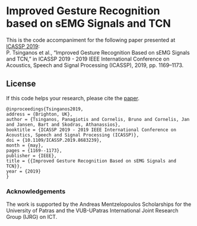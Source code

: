 # Improved Gesture Recognition based on sEMG Signals and TCN

This is the code accompaniment for the following paper presented at [ICASSP 2019](https://2019.ieeeicassp.org/): <br/>
P. Tsinganos et al., “Improved Gesture Recognition Based on sEMG Signals and TCN,” in ICASSP 2019 - 2019 IEEE International Conference on Acoustics, Speech and Signal Processing (ICASSP), 2019, pp. 1169–1173.

## License
If this code helps your research, please cite the [paper](https://ieeexplore.ieee.org/document/8683239/).

```
@inproceedings{Tsinganos2019,
address = {Brighton, UK},
author = {Tsinganos, Panagiotis and Cornelis, Bruno and Cornelis, Jan and Jansen, Bart and Skodras, Athanassios},
booktitle = {ICASSP 2019 - 2019 IEEE International Conference on Acoustics, Speech and Signal Processing (ICASSP)},
doi = {10.1109/ICASSP.2019.8683239},
month = {may},
pages = {1169--1173},
publisher = {IEEE},
title = {{Improved Gesture Recognition Based on sEMG Signals and TCN}},
year = {2019}
}
```

### Acknowledgements
The work is supported by the Andreas Mentzelopoulos Scholarships for the University of Patras and the VUB-UPatras International
Joint Research Group (IJRG) on ICT.
